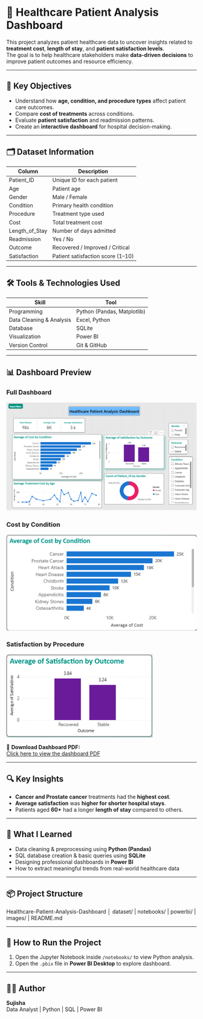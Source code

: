 # 🏥 Healthcare Patient Analysis Dashboard

This project analyzes patient healthcare data to uncover insights related to **treatment cost**, **length of stay**, and **patient satisfaction levels**.  
The goal is to help healthcare stakeholders make **data-driven decisions** to improve patient outcomes and resource efficiency.

---

## 📌 Key Objectives
- Understand how **age, condition, and procedure types** affect patient care outcomes.
- Compare **cost of treatments** across conditions.
- Evaluate **patient satisfaction** and readmission patterns.
- Create an **interactive dashboard** for hospital decision-making.

---

## 🗂️ Dataset Information
| Column | Description |
|--------|-------------|
| Patient_ID | Unique ID for each patient |
| Age | Patient age |
| Gender | Male / Female |
| Condition | Primary health condition |
| Procedure | Treatment type used |
| Cost | Total treatment cost |
| Length_of_Stay | Number of days admitted |
| Readmission | Yes / No |
| Outcome | Recovered / Improved / Critical |
| Satisfaction | Patient satisfaction score (1–10) |

---

## 🛠️ Tools & Technologies Used
| Skill | Tool |
|------|------|
| Programming | Python (Pandas, Matplotlib) |
| Data Cleaning & Analysis | Excel, Python |
| Database | SQLite |
| Visualization | Power BI |
| Version Control | Git & GitHub |

---

## 📊 Dashboard Preview


### **Full Dashboard**
![Dashboard Overview](images/dashboard_overview.png)

### **Cost by Condition**
![Cost by Condition](images/cost_by_condition.png)

### **Satisfaction by Procedure**
![Satisfaction by Procedure](images/satisfaction_by_procedure.png)


📄 **Download Dashboard PDF:**  
[Click here to view the dashboard PDF](documents/Healthcare_Patient_Analysis_Dashboard.pdf)

---

## 🔍 Key Insights
- **Cancer and Prostate cancer** treatments had the **highest cost**.
- **Average satisfaction** was **higher for shorter hospital stays**.
- Patients aged **60+** had a longer **length of stay** compared to others.

---

## 🧠 What I Learned
- Data cleaning & preprocessing using **Python (Pandas)**
- SQL database creation & basic queries using **SQLite**
- Designing professional dashboards in **Power BI**
- How to extract meaningful trends from real-world healthcare data

---

## 📦 Project Structure
Healthcare-Patient-Analysis-Dashboard
│ dataset/ | notebooks/ | powerbi/ | images/ | README.md


---

## 📌 How to Run the Project
1. Open the Jupyter Notebook inside `/notebooks/` to view Python analysis.
2. Open the `.pbix` file in **Power BI Desktop** to explore dashboard.

---

## 👩‍💻 Author
**Sujisha**  
Data Analyst | Python | SQL | Power BI



